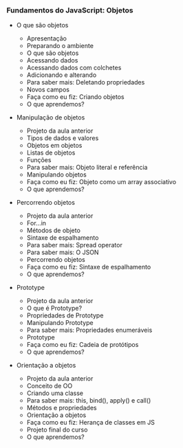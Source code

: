 ### Fundamentos do JavaScript: Objetos

- O que são objetos
  - Apresentação
  - Preparando o ambiente
  - O que são objetos
  - Acessando dados
  - Acessando dados com colchetes
  - Adicionando e alterando
  - Para saber mais: Deletando propriedades
  - Novos campos
  - Faça como eu fiz: Criando objetos
  - O que aprendemos?

- Manipulação de objetos
  - Projeto da aula anterior
  - Tipos de dados e valores
  - Objetos em objetos
  - Listas de objetos
  - Funções
  - Para saber mais: Objeto literal e referência
  - Manipulando objetos
  - Faça como eu fiz: Objeto como um array associativo
  - O que aprendemos?

- Percorrendo objetos
  - Projeto da aula anterior
  - For...in
  - Métodos de objeto
  - Sintaxe de espalhamento
  - Para saber mais: Spread operator
  - Para saber mais: O JSON
  - Percorrendo objetos
  - Faça como eu fiz: Sintaxe de espalhamento
  - O que aprendemos?

- Prototype
  - Projeto da aula anterior
  - O que é Prototype?
  - Propriedades de Prototype
  - Manipulando Prototype
  - Para saber mais: Propriedades enumeráveis
  - Prototype
  - Faça como eu fiz: Cadeia de protótipos
  - O que aprendemos?

- Orientação a objetos
  - Projeto da aula anterior
  - Conceito de OO
  - Criando uma classe
  - Para saber mais: this, bind(), apply() e call()
  - Métodos e propriedades
  - Orientação a objetos
  - Faça como eu fiz: Herança de classes em JS
  - Projeto final do curso
  - O que aprendemos?
